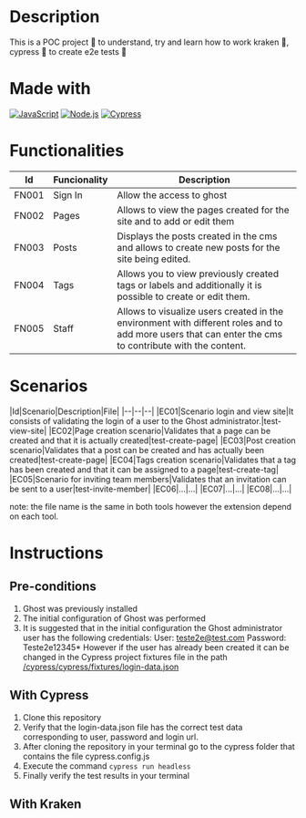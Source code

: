 # Description
This is a POC project 🧪 to understand, try and learn how to work kraken 🐙, cypress 🤖 to create e2e tests 🧪

# Made with
[![JavaScript](https://img.shields.io/badge/javascript-ead547?style=for-the-badge&logo=javascript&logoColor=white&labelColor=000000)]()
[![Node.js](https://img.shields.io/badge/node.js-76c339?style=for-the-badge&logo=node.js&logoColor=white&labelColor=000000)]()
[![Cypress](https://img.shields.io/badge/Cypress-027780?style=for-the-badge&logo=cypress&logoColor=white&labelColor=000000)]()


# Functionalities
|Id|Funcionality|Description|
|--|--|--|
|FN001|Sign In|Allow the access to ghost|
|FN002|Pages|Allows to view the pages created for the site and to add or edit them|
|FN003|Posts|Displays the posts created in the cms and allows to create new posts for the site being edited.|
|FN004|Tags|Allows you to view previously created tags or labels and additionally it is possible to create or edit them.|
|FN005|Staff|Allows to visualize users created in the environment with different roles and to add more users that can enter the cms to contribute with the content.|

# Scenarios
|Id|Scenario|Description|File|
|--|--|--|
|EC01|Scenario login and view site|It consists of validating the login of a user to the Ghost administrator.|test-view-site|
|EC02|Page creation scenario|Validates that a page can be created and that it is actually created|test-create-page|
|EC03|Post creation scenario|Validates that a post can be created and has actually been created|test-create-page|
|EC04|Tags creation scenario|Validates that a tag has been created and that it can be assigned to a page|test-create-tag|
|EC05|Scenario for inviting team members|Validates that an invitation can be sent to a user|test-invite-member|
|EC06|...|...|
|EC07|...|...|
|EC08|...|...|

note: the file name is the same in both tools however the extension depend on each tool.

# Instructions
## Pre-conditions
1. Ghost was previously installed
2. The initial configuration of Ghost was performed
3. It is suggested that in the initial configuration the Ghost administrator user has the following credentials: 
User: teste2e@test.com 
Password: Teste2e12345*
However if the user has already been created it can be changed in the Cypress project fixtures file in the path [/cypress/cypress/fixtures/login-data.json](https://github.com/zearkiatos/tests-e2e-poc/blob/develop/cypress/cypress/fixtures/login-data.json)


## With Cypress
1. Clone this repository
2. Verify that the login-data.json file has the correct test data corresponding to user, password and login url.
3. After cloning the repository in your terminal go to the cypress folder that contains the file cypress.config.js 
4. Execute the command `cypress run headless`
5. Finally verify the test results in your terminal




## With Kraken
